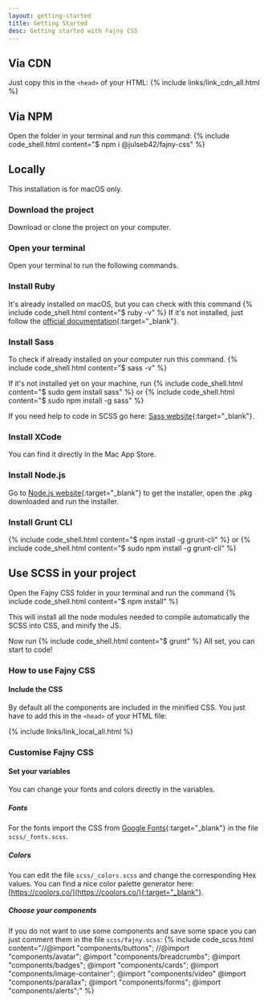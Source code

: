```yaml
---
layout: getting-started
title: Getting Started
desc: Getting started with Fajny CSS
---
```



## Via CDN
Just copy this in the `<head>` of your HTML:
{% include links/link_cdn_all.html %}

## Via NPM
Open the folder in your terminal and run this command:
{% include code_shell.html content="$ npm i @julseb42/fajny-css" %}

## Locally
This installation is for macOS only.

### Download the project
Download or clone the project on your computer.

### Open your terminal
Open your terminal to run the following commands.

### Install Ruby
It's already installed on macOS, but you can check with this command
{% include code_shell.html content="$ ruby -v" %}
If it's not installed, just follow the [official documentation](https://www.ruby-lang.org/en/documentation/installation/#homebrew){:target="_blank"}.

### Install Sass
To check if already installed on your computer run this command.
{% include code_shell.html content="$ sass -v" %}

If it's not installed yet on your machine, run
{% include code_shell.html content="$ sudo gem install sass" %}
or
{% include code_shell.html content="$ sudo npm install -g sass" %}

If you need help to code in SCSS go here: [Sass website](https://sass-lang.com/){:target="_blank"}.

### Install XCode 
You can find it directly in the Mac App Store.

### Install Node.js

Go to [Node.js website](https://nodejs.org/){:target="_blank"} to get the installer, open the .pkg downloaded and run the installer.

### Install Grunt CLI
{% include code_shell.html content="$ npm install -g grunt-cli" %}
or
{% include code_shell.html content="$ sudo npm install -g grunt-cli" %}



## Use SCSS in your project

Open the Fajny CSS folder in your terminal and run the command
{% include code_shell.html content="$ npm install" %}

This will install all the node modules needed to compile automatically the SCSS into CSS, and minify the JS.

Now run
{% include code_shell.html content="$ grunt" %}
All set, you can start to code!


### How to use Fajny CSS
#### Include the CSS
By default all the components are included in the minified CSS. You just have to add this in the `<head>` of your HTML file:

{% include links/link_local_all.html %}

### Customise Fajny CSS
#### Set your variables
You can change your fonts and colors directly in the variables.

##### Fonts
For the fonts import the CSS from [Google Fonts](https://fonts.google.com/){:target="_blank"} in the file `scss/_fonts.scss`.


##### Colors
You can edit the file `scss/_colors.scss` and change the corresponding Hex values. You can find a nice color palette generator here: [https://coolors.co/](https://coolors.co/){:target="_blank"}.

##### Choose your components

If you do not want to use some components and save some space you can just comment them in the file `scss/fajny.scss`:
{% include code_scss.html content="//@import &quot;components/buttons&quot;;
//@import &quot;components/avatar&quot;;
@import &quot;components/breadcrumbs&quot;;
@import &quot;components/badges&quot;;
@import &quot;components/cards&quot;;
@import &quot;components/image-container&quot;;
@import &quot;components/video&quot;
@import &quot;components/parallax&quot;;
@import &quot;components/forms&quot;;
@import &quot;components/alerts&quot;;" %}